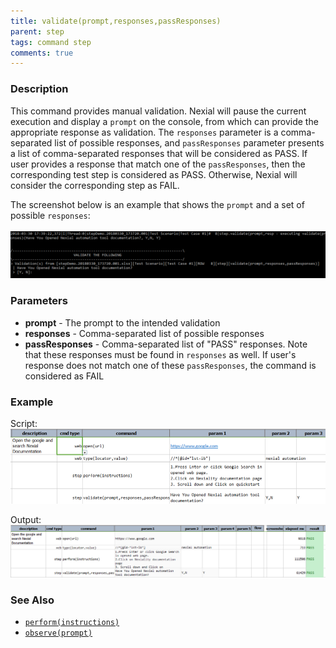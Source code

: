 ```yaml
---
title: validate(prompt,responses,passResponses)
parent: step
tags: command step
comments: true
---
```


### Description
This command provides manual validation.  Nexial will pause the current execution and display a `prompt` on the 
console, from which can provide the appropriate response as validation.  The `responses` parameter is a comma-separated
list of possible responses, and `passResponses` parameter presents a list of comma-separated responses that will be
considered as PASS.  If user provides a response that match one of the `passResponses`, then the corresponding test
step is considered as PASS.  Otherwise, Nexial will consider the corresponding step as FAIL.

The screenshot below is an example that shows the `prompt` and a set of possible `responses`:<br/>   
![](image/validate(prompt,responses,passResponses)_01.png)


### Parameters
- **prompt** \- The prompt to the intended validation
- **responses** \- Comma-separated list of possible responses
- **passResponses** \- Comma-separated list of "PASS" responses.  Note that these responses must be found in `responses` 
  as well.  If user's response does not match one of these `passResponses`, the command is considered as FAIL


### Example
Script:<br/>
![](image/validate(prompt,responses,passResponses)_02.png)

Output:<br/>
![](image/validate(prompt,responses,passResponses)_03.png)


### See Also
- [`perform(instructions)`](perform(instructions).html )
- [`observe(prompt)`](observe(prompt).html)